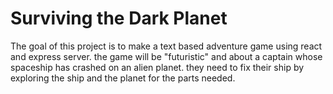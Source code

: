 # Surviving the Dark Planet

The goal of this project is to make a text based adventure game using react and express server. the game will be "futuristic" and about a captain whose spaceship has crashed on an alien planet. they need to fix their ship by exploring the ship and the planet for the parts needed.